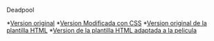 Deadpool

*[Version original](https://theander0207.github.io/DeadpoolAnderV2/VO/DeadpoolAnderV0/)
*[Version Modificada con CSS](https://theander0207.github.io/DeadpoolAnderV2/V1/DeadpoolAnderv1index.html)
*[Version original de la plantilla HTML](https://theander0207.github.io/DeadpoolAnderV2/V1.4/html5Original/)
*[Version de la plantilla HTML adaptada a la pelicula](https://theander0207.github.io/DeadpoolAnderV2/V2/html5Deadpool/)